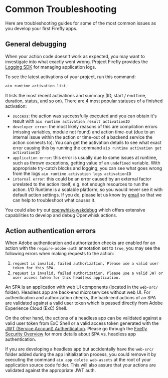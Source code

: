 # Common Troubleshooting

Here are troubleshooting guides for some of the most common issues as you develop your first Firefly apps.

## General debugging

When your action code doesn't work as expected, you may want to investigate into what exactly went wrong. Project Firefly provides the [Logging SDK](https://github.com/adobe/aio-lib-core-logging) for managing application logs. 

To see the latest activations of your project, run this command:
```bash
aio runtime activation list
```
It lists the most recent activations and summary (ID, start / end time, duration, status, and so on). There are 4 most popular statuses of a finished activation:
* `success`: the action was successfully executed and you can obtain it's result with `aio runtime activation result activationID`
* `developer error`: the most likely reasons of this are compilation errors (missing variables, module not found) and action time-out (due to an internal issue within the action or time-out of a backend service the action connects to). You can get the activation details to see what exact error causing this by running the command `aio runtime activation get activationID`
* `application error`: this error is usually due to some issues at runtime, such as thrown exceptions, getting value of an `undefined` variable. With appropriate try-catch blocks and logging, you can see what goes wrong from the logs `aio runtime activation logs activationID`
* `internal error`: this could be an error caused by an external factor unrelated to the action itself, e.g. not enough resources to run the action. I/O Runtime is a scalable platform, so you would never see it with default action settings. If you do, please let us know by [email](mailto:iodev@adobe.com) so that we can help to troubleshoot what causes it.

You could also try out [openwhisk-wskdebug](https://github.com/apache/openwhisk-wskdebug) which offers extensive capabilities to develop and debug Openwhisk actions.

## Action authentication errors

When Adobe authentication and authorization checks are enabled for an action with the `require-adobe-auth` annotation set to `true`, you may see the following errors when making requests to the action:

1. `request is invalid, failed authorization. Please use a valid user token for this SPA.`
2. `request is invalid, failed authorization. Please use a valid JWT or user access token for this headless application.`

An SPA is an application with web UI components (located in the `web-src/` folder). Headless app are back-end microservices without web UI. 
For authentication and authorization checks, the back-end actions of an SPA are validated against a valid user token which is passed directly from Adobe Experience Cloud (ExC) Shell. 

On the other hand, the actions of a headless app can be validated against a valid user token from ExC Shell or a valid access token generated with the [JWT (Service Account) Authentication](https://www.adobe.io/authentication/auth-methods.html#!AdobeDocs/adobeio-auth/master/JWT/JWT.md). Please go through the [Firefly Security Overview](../guides/security_overview.md) for more details about SPA vs. headless app authentication. 

If you are developing a headless app but accidentally have the `web-src/` folder added during the app initialization process, you could remove it by executing the command `aio app delete web-assets` at the root of your application source code folder. This will also assure that your actions are validated against the appropriate JWT auth.
